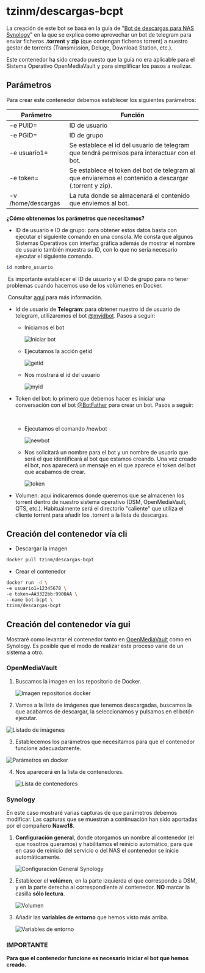 

# tzinm/descargas-bcpt

La creación de este bot se basa en la guía de "[Bot de descargas para NAS Synology](https://telegra.ph/Bot-de-descargas-para-NAS-Synology-10-13)" en la que se explica como aprovechar un bot de telegram para enviar ficheros **.torrent** y **zip** (que contengan ficheros torrent) a nuestro gestor de torrents (Transmission, Deluge, Download Station, etc.).

Este contenedor ha sido creado puesto que la guía no era aplicable para el Sistema Operativo OpenMediaVault y para simplificar los pasos a realizar.



## Parámetros

Para crear este contenedor debemos establecer los siguientes parámetros:

| Parámetro          | Función                                                      |
| ------------------ | ------------------------------------------------------------ |
| -e PUID=           | ID de usuario                                                |
| -e PGID=           | ID de grupo                                                  |
| -e usuario1=       | Se establece el id del usuario de telegram que tendrá permisos para interactuar con el bot. |
| -e token=          | Se establece el token del bot de telegram al que enviaremos el contenido a descargar (.torrent y zip). |
| -v /home/descargas | La ruta donde se almacenará el contenido que enviemos al bot. |

**¿Cómo obtenemos los parámetros que necesitamos?**

- ID de usuario e ID de grupo: para obtener estos datos basta con ejecutar el siguiente comando en una consola. Me consta que algunos Sistemas Operativos con interfaz gráfica además de mostrar el nombre de usuario también muestra su ID, con lo que no sería necesario ejecutar el siguiente comando.

````bash
id nombre_usuario
````

​		Es importante establecer el ID de usuario y el ID de grupo para no tener problemas cuando hacemos 		uso de los volúmenes en Docker.

​		Consultar [aquí](https://medium.com/@nielssj/docker-volumes-and-file-system-permissions-772c1aee23ca) para más información.



- Id de usuario de **Telegram**: para obtener nuestro id de usuario de telegram, utilizaremos el bot [@myidbot](https://t.me/myidbot). Pasos a seguir:

  - Iniciamos el bot
    
    ![Iniciar bot](https://dl.dropboxusercontent.com/s/v30meu6tperge3i/myidbot.png?dl=0)
   
  - Ejecutamos la acción getid

    ![getid](https://dl.dropboxusercontent.com/s/pkiuu4qabzg23p3/getid.png?dl=0)

  - Nos mostrará el id del usuario

    ![myid](https://dl.dropboxusercontent.com/s/lcg62ruhrb7wr76/idtzinm.png?dl=0)

- Token del bot: lo primero que debemos hacer es iniciar una conversación con el bot [@BotFather](https://t.me/BotFather) para crear un bot. Pasos a seguir:

  ​	

  - Ejecutamos el comando /newbot

    ![newbot](https://dl.dropboxusercontent.com/s/2taz8p8h5lisibp/botfathernewbot.png?dl=0)

  - Nos solicitará un nombre para el bot y un nombre de usuario que será el que identificará al bot que estamos creando. Una vez creado el bot, nos aparecerá un mensaje en el que aparece el token del bot que acabamos de crear.

    ![token](https://dl.dropbox.com/s/g4ro2s95pvv5krf/tokenbot.png?dl=0)

- Volumen: aquí indicaremos donde queremos que se almacenen los torrent dentro de nuestro sistema operativo (DSM, OpenMediaVault, QTS, etc.). Habitualmente será el directorio "caliente" que utiliza el cliente torrent para añadir los .torrent a la lista de descargas.


## Creación del contenedor vía cli

- Descargar la imagen

````bash
docker pull tzinm/descargas-bcpt
````

- Crear el contenedor

````bash
docker run -d \
-e usuario1=12345678 \
-e token=AA3322bb:9900AA \
--name bot-bcpt \
tzinm/descargas-bcpt
````



## Creación del contenedor vía gui

Mostraré como levantar el contenedor tanto en [OpenMediaVault](https://www.openmediavault.org/) como en Synology. Es posible que el modo de realizar este proceso varie de un sistema a otro.



### OpenMediaVault

1. Buscamos la imagen en los repositorio de Docker.

   ![Imagen repositorios docker](https://dl.dropboxusercontent.com/s/zurer37hq4wabj1/repositorio-docker.png?dl=0)

2. Vamos a la lista de imágenes que tenemos descargadas, buscamos la que acabamos de descargar, la seleccionamos y pulsamos en el botón ejecutar. 

![Listado de imágenes](https://dl.dropboxusercontent.com/s/lj8wb5irze53tcf/ejecutar-imagen.png?dl=0)

3. Establecemos los parámetros que necesitamos para que el contenedor funcione adecuadamente.

![Parámetros en docker](https://dl.dropboxusercontent.com/s/u5qkvo01unerhyt/bcpt-docker.png?dl=0)

4. Nos aparecerá en la lista de contenedores.

   ![Lista de contenedores](https://dl.dropboxusercontent.com/s/dpygsfwoddljqmd/docker-corriendo.png?dl=0)



### Synology

En este caso mostraré varias capturas de que parámetros debemos modificar. Las capturas que se muestran a continuación han sido aportadas por el compañero **Nawe18**.

1. **Configuración general**, donde otorgamos un nombre al contenedor (el que nosotros queramos) y habilitamos el reinicio automático, para que en caso de reinicio del servicio o del NAS el contenedor se inicie automáticamente. 

   ![Configuración General Synology](https://dl.dropbox.com/s/rdqopqb5mjrn9xc/confgener-synology.jpg?dl=0 "Configuración General")

   

2. Establecer el **volúmen**, en la parte izquierda el que corresponde a DSM, y en la parte derecha al correspondiente al contenedor. **NO** marcar la casilla **sólo lectura**. 


   ![Volumen](https://dl.dropbox.com/s/flrnv1y2lj9gayd/volumen-synology.jpg?dl=0 "Volumen")
   

3. Añadir las **variables de entorno** que hemos visto más arriba.

   
   ![Variables de entorno](https://dl.dropbox.com/s/3b57guj4g2zx0ov/medio-ambiente-synology.jpg?dl=0 "Variables de entorno")

   

### IMPORTANTE

**Para que el contenedor funcione es necesario iniciar el bot que hemos creado.**


